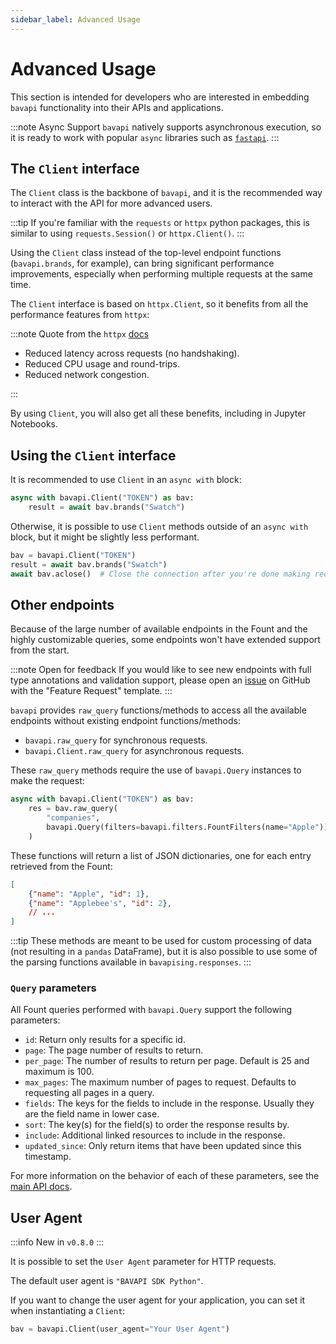 ```yaml
---
sidebar_label: Advanced Usage
---
```


# Advanced Usage

This section is intended for developers who are interested in embedding `bavapi` functionality into their APIs and applications.

:::note Async Support
`bavapi` natively supports asynchronous execution, so it is ready to work with popular `async` libraries such as [`fastapi`](https://fastapi.tiangolo.com/).
:::

## The `Client` interface

The `Client` class is the backbone of `bavapi`, and it is the recommended way to interact with the API for more advanced users.

:::tip
If you're familiar with the `requests` or `httpx` python packages, this is similar to using `requests.Session()` or `httpx.Client()`.
:::

Using the `Client` class instead of the top-level endpoint functions (`bavapi.brands`, for example), can bring significant performance improvements, especially when performing multiple requests at the same time.

The `Client` interface is based on `httpx.Client`, so it benefits from all the performance features from `httpx`:

:::note Quote from the `httpx` [docs](https://www.python-httpx.org/advanced/)

- Reduced latency across requests (no handshaking).
- Reduced CPU usage and round-trips.
- Reduced network congestion.

:::

By using `Client`, you will also get all these benefits, including in Jupyter Notebooks.

## Using the `Client` interface

It is recommended to use `Client` in an `async with` block:

```py
async with bavapi.Client("TOKEN") as bav:
    result = await bav.brands("Swatch")
```

Otherwise, it is possible to use `Client` methods outside of an `async with` block, but it might be slightly less performant.

```py
bav = bavapi.Client("TOKEN")
result = await bav.brands("Swatch")
await bav.aclose()  # Close the connection after you're done making requests
```

## Other endpoints

Because of the large number of available endpoints in the Fount and the highly customizable queries, some endpoints won't have extended support from the start.

:::note Open for feedback
If you would like to see new endpoints with full type annotations and validation support, please open an [issue](https://github.com/wppbav/bavapi-sdk-python/issues) on GitHub with the "Feature Request" template.
:::

`bavapi` provides `raw_query` functions/methods to access all the available endpoints without existing endpoint functions/methods:

- `bavapi.raw_query` for synchronous requests.
- `bavapi.Client.raw_query` for asynchronous requests.

These `raw_query` methods require the use of `bavapi.Query` instances to make the request:

```py
async with bavapi.Client("TOKEN") as bav:
    res = bav.raw_query(
        "companies",
        bavapi.Query(filters=bavapi.filters.FountFilters(name="Apple"))
    )
```

These functions will return a list of JSON dictionaries, one for each entry retrieved from the Fount:

```json
[
    {"name": "Apple", "id": 1},
    {"name": "Applebee's", "id": 2},
    // ...
]
```

:::tip
These methods are meant to be used for custom processing of data (not resulting in a `pandas` DataFrame), but it is also possible to use some of the parsing functions available in `bavapising.responses`.
:::

### `Query` parameters

All Fount queries performed with `bavapi.Query` support the following parameters:

- `id`: Return only results for a specific id.
- `page`: The page number of results to return.
- `per_page`: The number of results to return per page. Default is 25 and maximum is 100.
- `max_pages`: The maximum number of pages to request. Defaults to requesting all pages in a query.
- `fields`: The keys for the fields to include in the response. Usually they are the field name in lower case.
- `sort`: The key(s) for the field(s) to order the response results by.
- `include`: Additional linked resources to include in the response.
- `updated_since`: Only return items that have been updated since this timestamp.

For more information on the behavior of each of these parameters, see the [main API docs](/intro.md).

## User Agent

:::info New in `v0.8.0`
:::

It is possible to set the `User Agent` parameter for HTTP requests.

The default user agent is `"BAVAPI SDK Python"`.

If you want to change the user agent for your application, you can set it when instantiating a `Client`:

```py
bav = bavapi.Client(user_agent="Your User Agent")
```
